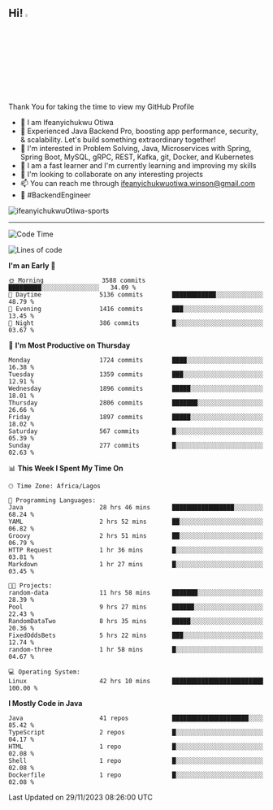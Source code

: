 <!-- BLOG-POST-LIST:START --><!-- BLOG-POST-LIST:END -->

## Hi! <img src="https://media.giphy.com/media/hvRJCLFzcasrR4ia7z/giphy.gif" width="4%"> 

Thank You for taking the time to view my GitHub Profile

- 👋 I am Ifeanyichukwu Otiwa
- 🚀 Experienced Java Backend Pro, boosting app performance, security, & scalability. Let's build something extraordinary together!
- 👀 I'm interested in Problem Solving, Java, Microservices with Spring, Spring Boot, MySQL, gRPC, REST, Kafka, git, Docker, and Kubernetes
- 🌱 I am a fast learner and I'm currently learning and improving my skills
- 💞️ I'm looking to collaborate on any interesting projects
- 📫 You can reach me through ifeanyichukwuotiwa.winson@gmail.com
- 🚀 #BackendEngineer

<p align="left" marginTop="10px"> <img src="https://komarev.com/ghpvc/?username=ifeanyichukwuOtiwa-sports&label=Profile%20views&color=0e75b6&style=for-the-badge" alt="ifeanyichukwuOtiwa-sports" /> </p>

***

<!--START_SECTION:waka-->
![Code Time](http://img.shields.io/badge/Code%20Time-1%2C988%20hrs%209%20mins-blue)

![Lines of code](https://img.shields.io/badge/From%20Hello%20World%20I%27ve%20Written-4.0%20million%20lines%20of%20code-blue)

**I'm an Early 🐤** 

```text
🌞 Morning                3588 commits        █████████░░░░░░░░░░░░░░░░   34.09 % 
🌆 Daytime                5136 commits        ████████████░░░░░░░░░░░░░   48.79 % 
🌃 Evening                1416 commits        ███░░░░░░░░░░░░░░░░░░░░░░   13.45 % 
🌙 Night                  386 commits         █░░░░░░░░░░░░░░░░░░░░░░░░   03.67 % 
```
📅 **I'm Most Productive on Thursday** 

```text
Monday                   1724 commits        ████░░░░░░░░░░░░░░░░░░░░░   16.38 % 
Tuesday                  1359 commits        ███░░░░░░░░░░░░░░░░░░░░░░   12.91 % 
Wednesday                1896 commits        █████░░░░░░░░░░░░░░░░░░░░   18.01 % 
Thursday                 2806 commits        ███████░░░░░░░░░░░░░░░░░░   26.66 % 
Friday                   1897 commits        █████░░░░░░░░░░░░░░░░░░░░   18.02 % 
Saturday                 567 commits         █░░░░░░░░░░░░░░░░░░░░░░░░   05.39 % 
Sunday                   277 commits         █░░░░░░░░░░░░░░░░░░░░░░░░   02.63 % 
```


📊 **This Week I Spent My Time On** 

```text
🕑︎ Time Zone: Africa/Lagos

💬 Programming Languages: 
Java                     28 hrs 46 mins      █████████████████░░░░░░░░   68.24 % 
YAML                     2 hrs 52 mins       ██░░░░░░░░░░░░░░░░░░░░░░░   06.82 % 
Groovy                   2 hrs 51 mins       ██░░░░░░░░░░░░░░░░░░░░░░░   06.79 % 
HTTP Request             1 hr 36 mins        █░░░░░░░░░░░░░░░░░░░░░░░░   03.81 % 
Markdown                 1 hr 27 mins        █░░░░░░░░░░░░░░░░░░░░░░░░   03.45 % 

🐱‍💻 Projects: 
random-data              11 hrs 58 mins      ███████░░░░░░░░░░░░░░░░░░   28.39 % 
Pool                     9 hrs 27 mins       ██████░░░░░░░░░░░░░░░░░░░   22.43 % 
RandomDataTwo            8 hrs 35 mins       █████░░░░░░░░░░░░░░░░░░░░   20.36 % 
FixedOddsBets            5 hrs 22 mins       ███░░░░░░░░░░░░░░░░░░░░░░   12.74 % 
random-three             1 hr 58 mins        █░░░░░░░░░░░░░░░░░░░░░░░░   04.67 % 

💻 Operating System: 
Linux                    42 hrs 10 mins      █████████████████████████   100.00 % 
```

**I Mostly Code in Java** 

```text
Java                     41 repos            █████████████████████░░░░   85.42 % 
TypeScript               2 repos             █░░░░░░░░░░░░░░░░░░░░░░░░   04.17 % 
HTML                     1 repo              █░░░░░░░░░░░░░░░░░░░░░░░░   02.08 % 
Shell                    1 repo              █░░░░░░░░░░░░░░░░░░░░░░░░   02.08 % 
Dockerfile               1 repo              █░░░░░░░░░░░░░░░░░░░░░░░░   02.08 % 
```




 Last Updated on 29/11/2023 08:26:00 UTC
<!--END_SECTION:waka-->

<!--
<p align="center">
![trophy](https://github-profile-trophy.vercel.app/?username=ifeanyichukwuOtiwa-sports&theme=onedark) (https://github.com/ryo-ma/github-profile-trophy)
</p>
-->

<!---
ifeanyi-otiwa/ifeanyi-otiwa is a ✨ special ✨ repository because its `README.md` (this file) appears on your GitHub profile.
You can click the Preview link to take a look at your changes.
--->
